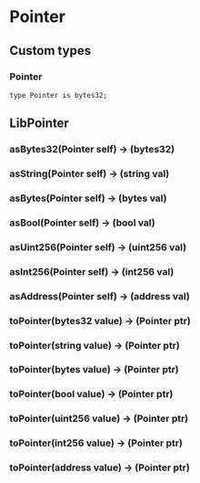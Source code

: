 # Pointer

## Custom types

### Pointer

```solidity
type Pointer is bytes32;
```



## LibPointer



### **asBytes32(Pointer self) &rarr; (bytes32)**



### **asString(Pointer self) &rarr; (string val)**



### **asBytes(Pointer self) &rarr; (bytes val)**



### **asBool(Pointer self) &rarr; (bool val)**



### **asUint256(Pointer self) &rarr; (uint256 val)**



### **asInt256(Pointer self) &rarr; (int256 val)**



### **asAddress(Pointer self) &rarr; (address val)**



### **toPointer(bytes32 value) &rarr; (Pointer ptr)**



### **toPointer(string value) &rarr; (Pointer ptr)**



### **toPointer(bytes value) &rarr; (Pointer ptr)**



### **toPointer(bool value) &rarr; (Pointer ptr)**



### **toPointer(uint256 value) &rarr; (Pointer ptr)**



### **toPointer(int256 value) &rarr; (Pointer ptr)**



### **toPointer(address value) &rarr; (Pointer ptr)**



